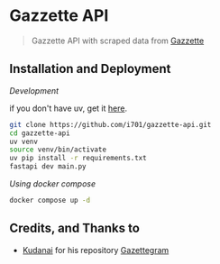 # Gazzette API
> Gazzette API with scraped data from [Gazzette](https://www.gazette.gov.mv/)

## Installation and Deployment
*Development*

if you don't have uv, get it [here](https://github.com/astral-sh/uv).
```bash
git clone https://github.com/i701/gazzette-api.git
cd gazzette-api
uv venv
source venv/bin/activate
uv pip install -r requirements.txt
fastapi dev main.py
```


*Using docker compose*
```bash
docker compose up -d
```


## Credits, and Thanks to
* [Kudanai](https://github.com/kudanai) for his repository [Gazettegram
](https://github.com/kudanai/gazettegram)
